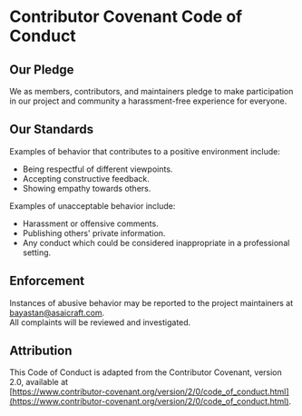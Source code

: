 # Contributor Covenant Code of Conduct

## Our Pledge
We as members, contributors, and maintainers pledge to make participation in our project and community a harassment-free experience for everyone.

## Our Standards
Examples of behavior that contributes to a positive environment include:
- Being respectful of different viewpoints.
- Accepting constructive feedback.
- Showing empathy towards others.

Examples of unacceptable behavior include:
- Harassment or offensive comments.
- Publishing others' private information.
- Any conduct which could be considered inappropriate in a professional setting.

## Enforcement
Instances of abusive behavior may be reported to the project maintainers at [bayastan@asaicraft.com](mailto:bayastan@asaicraft.com).  
All complaints will be reviewed and investigated.

## Attribution
This Code of Conduct is adapted from the Contributor Covenant, version 2.0, available at  
[https://www.contributor-covenant.org/version/2/0/code_of_conduct.html](https://www.contributor-covenant.org/version/2/0/code_of_conduct.html).
